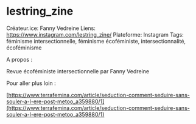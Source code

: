 # lestring_zine

Créateur.ice: Fanny Vedreine
Liens: https://www.instagram.com/lestring_zine/
Plateforme: Instagram
Tags: féminisme intersectionnelle, féminisme écoféministe, intersectionnalité, écoféminisme

A propos :

Revue écoféministe intersectionnelle par Fanny Vedreine

Pour aller plus loin :

[https://www.terrafemina.com/article/seduction-comment-seduire-sans-souler-a-l-ere-post-metoo_a359880/1](https://www.terrafemina.com/article/seduction-comment-seduire-sans-souler-a-l-ere-post-metoo_a359880/1)